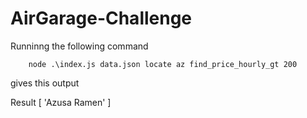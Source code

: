 # AirGarage-Challenge

Runninng the following command
```
    node .\index.js data.json locate az find_price_hourly_gt 200
```

gives this output

Result [ 'Azusa Ramen' ]